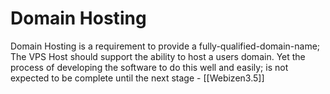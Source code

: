 # Domain Hosting

Domain Hosting is a requirement to provide a fully-qualified-domain-name; The VPS Host should support the ability to host a users domain.  Yet the process of developing the software to do this well and easily; is not expected to be complete until the next stage - [[Webizen3.5]]
